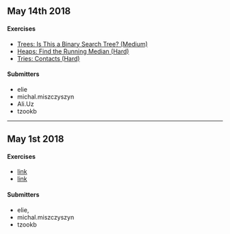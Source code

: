 ## May 14th 2018

#### Exercises

- [Trees: Is This a Binary Search Tree? (Medium)](https://www.hackerrank.com/challenges/ctci-is-binary-search-tree/problem)
- [Heaps: Find the Running Median (Hard)](https://www.hackerrank.com/challenges/ctci-find-the-running-median/problem)
- [Tries: Contacts (Hard)](https://www.hackerrank.com/challenges/ctci-contacts/problem)

#### Submitters
- elie
- michal.miszczyszyn
- Ali.Uz
- tzookb

----

## May 1st 2018

#### Exercises
- [link](https://www.hackerrank.com/challenges/candies/problem)
- [link](https://www.hackerrank.com/challenges/coin-change/problem)

#### Submitters
- elie,
- michal.miszczyszyn
- tzookb
